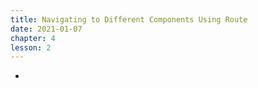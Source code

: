 ```yaml
---
title: Navigating to Different Components Using Route
date: 2021-01-07
chapter: 4
lesson: 2
---
```

-
